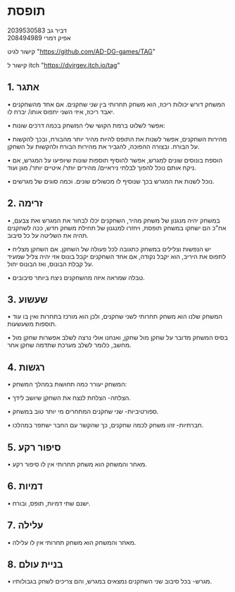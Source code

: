 # תופסת

דביר גב 2039530583	
אפיק דמרי 208494989

קישור לגיט "https://github.com/AD-DG-games/TAG" 

קישור ל itch  "https://dvirgev.itch.io/tag"

## 1.	אתגר

•	המשחק דורש יכולות ריכוז, הוא משחק תחרותי בין שני שחקנים. אם אחד מהשחקנים יאבד ריכוז, איזי השני יתפוס אותו/ יברח לו.

•	אפשר לשלוט ברמת הקושי שלי המשחק בכמה דרכים שונות:

•	מהירות השחקנים, אפשר לשנות את התופס להיות מהיר יותר מהבורח, ובכך להקשות על הבורח. ובצורה ההפוכה, להגביר את מהירות הבורח ולהקשות על השחקן.

•	הוספת בונוסים שונים למגרש, אפשר להוסיף תוספות שונות שיופיעו על המגרש, אם ניקח אותם נוכל להפוך לבלתי ניראיים/ מהירים יותר/ איטיים יותר/ מגן ועוד.

•	נוכל לשנות את המגרש בכך שנוסיף לו מכשולים שונים. וכמה סוגים של מגרשים.

## 2.	זרימה

•	במשחק יהיה מנגנון של משחק מהיר, השחקנים יכלו לבחור את המגרש ואת צבעם, אח"כ הם ישחקו במשחק תופסת, ויחזרו למנגנון של תחילת משחק חדש, ככה לשחקנים תהיה את השליטה על כל סיבוב.

•	יש הנפשות וצלילים במשחק כתגובה לכל פעולה של השחקן.  אם השחקן מצליח לתפוס את היריב, הוא יקבל נקודה, אם אחד השחקנים יקבל בונוס אזי יהיה צליל שמעיד על קבלת הבונוס, ואז הבונוס יחול.

•	טבלה שמראה איזה מהשחקנים ניצח ביותר סיבובים.

## 3.	שעשוע

•	המשחק שלנו הוא משחק תחרותי לשני שחקנים, ולכן הוא מורכז בתחרות ואין בו עוד תוספות משעשעות. 

•	בסיס המשחק מדובר על שחקן מול שחקן, ואנחנו  אולי נרצה לשלב אפשרות שחקן מול מחשב, כלומר לשלב מערכת שתדמה שחקן אחר.

## 4.	רגשות

•	המשחק יעורר כמה תחושות במהלך המשחק:

•	הצלחה- הצלחת לנצח את השחקן שיושב לידך.

•	ספורטיביות- שני שחקנים המתחרים מי יותר טוב במשחק.

•	חברתיות- זהו משחק לכמה שחקנים, כך שהקשר עם החבר ישתפר במהלכו.

## 5.	סיפור רקע

•	מאחר והמשחק הוא משחק תחרותי אין לו סיפור רקע.

## 6.	דמיות

•	ישנם שתי דמיות, תופס, ובורח.

## 7.	עלילה

•	מאחר והמשחק הוא משחק תחרותי אין לו עלילה.

## 8.	בניית עולם

•	מגרש- בכל סיבוב שני השחקנים נמצאים במגרש, והם צריכים לשחק בגבולותיו.
